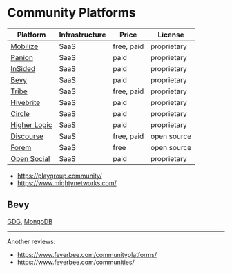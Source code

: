 # Community Platforms

| Platform | Infrastructure | Price | License |
| --- | --- | --- | --- |
| [Mobilize](https://www.mobilize.io/) | SaaS | free, paid | proprietary |
| [Panion](https://panion.com/) | SaaS | paid | proprietary |
| [InSided](https://www.insided.com/) | SaaS | paid | proprietary |
| [Bevy](https://www.bevy.com/) | SaaS | paid | proprietary |
| [Tribe](https://tribe.so/) | SaaS | free, paid | proprietary |
| [Hivebrite](https://hivebrite.com/) | SaaS | paid | proprietary |
| [Circle](https://circle.so/) | SaaS | paid | proprietary |
| [Higher Logic](https://www.higherlogic.com/) | SaaS | paid | proprietary |
| [Discourse](https://www.discourse.org/) | SaaS | free, paid | open source |
| [Forem](https://www.forem.com/) | SaaS | free | open source |
| [Open Social](https://www.getopensocial.com/) | SaaS | paid | proprietary |

- https://playgroup.community/
- https://www.mightynetworks.com/

## Bevy

[GDG](https://gdg.community.dev/), [MongoDB](https://live.mongodb.com/)

---

Another reviews:

- https://www.feverbee.com/communityplatforms/
- https://www.feverbee.com/communities/
